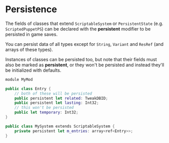 # Persistence

The fields of classes that extend `ScriptableSystem` or `PersistentState` (e.g. `ScriptedPuppetPS`) can be declared with the **persistent** modifier to be persisted in game saves.

You can persist data of all types except for `String`, `Variant` and `ResRef` (and arrays of these types).

Instances of classes can be persisted too, but note that their fields must also be marked as **persistent**, or they won't be persisted and instead they'll be initialized with defaults.

```swift
module MyMod

public class Entry {
    // both of these will be persisted
    public persistent let related: TweakDBID;
    public persistent let lasting: Int32;
    // this won't be persisted
    public let temporary: Int32;
}

public class MySystem extends ScriptableSystem {
    private persistent let m_entries: array<ref<Entry>>;
}
```
